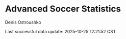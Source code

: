 # Advanced Soccer Statistics
Denis Ostroushko

<!-- gfm -->

Last successful data update: 2025-10-25 12:21:52 CST
